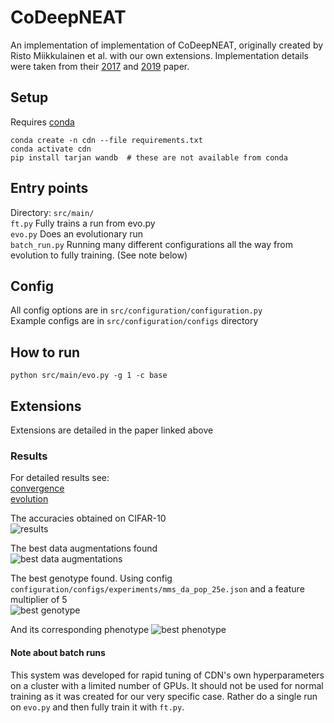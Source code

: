# CoDeepNEAT

An implementation of implementation of CoDeepNEAT, originally created by Risto Miikkulainen et al. with our own extensions. Implementation details were taken from their [2017](https://arxiv.org/pdf/1703.00548/) and [2019](https://arxiv.org/pdf/1902.06827.pdf) paper.

## Setup
Requires [conda](https://docs.conda.io/en/latest/) 
```
conda create -n cdn --file requirements.txt
conda activate cdn
pip install tarjan wandb  # these are not available from conda
```  

## Entry points
Directory: ```src/main/```  
```ft.py``` Fully trains a run from evo.py  
```evo.py``` Does an evolutionary run  
```batch_run.py``` Running many different configurations all the way from evolution to fully training. (See note below)  

## Config
All config options are in ```src/configuration/configuration.py```  
Example configs are in ```src/configuration/configs``` directory  

## How to run
```python src/main/evo.py -g 1 -c base```

## Extensions
Extensions are detailed in the paper linked above

### Results
For detailed results see:  
[convergence](https://app.wandb.ai/codeepneat/cdn_fully_train/reports/CoDeepNEAT-convergence-results--VmlldzoyMTIyMjY?accessToken=86xwfnm0f8tko6spt71oharczveqgv388hzojcuei7g3z4wonshr4uy5n24bbga6)  
[evolution](https://app.wandb.ai/codeepneat/cdn/reports/CoDeepNEAT-evolution-results--VmlldzoyMTIyNDI?accessToken=bvjugcdbb1qdgn7czmcyxct60cxkgatapk8nldg1bt7gwy4a4kovlavdt5sy7bz5)

The accuracies obtained on CIFAR-10  
![results](results.png "results")

The best data augmentations found  
![best data augmentations](best_da.png "best data augmentations")

The best genotype found. Using config `configuration/configs/experiments/mms_da_pop_25e.json` and a feature multiplier of 5    
![best genotype](best_geno.png "best genotype")

And its corresponding phenotype
![best phenotype](best_pheno.png "best phenotype")


#### Note about batch runs
This system was developed for rapid tuning of CDN's own hyperparameters on a cluster with a limited number of GPUs. It should not be used for normal training as it was created for our very specific case. Rather do a single run on ```evo.py``` and then fully train it with ```ft.py```.